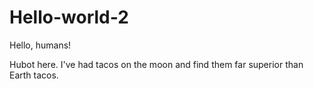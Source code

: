 # Hello-world-2

Hello, humans! 

Hubot here. I've had tacos on the moon and find them far superior than Earth tacos.

